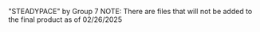 "STEADYPACE" by Group 7
NOTE: There are files that will not be added to the final product as of 02/26/2025
